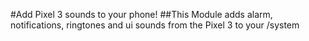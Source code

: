 #Add Pixel 3 sounds to your phone!
##This Module adds alarm, notifications, ringtones and ui sounds from the Pixel 3 to your /system
